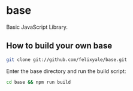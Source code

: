 # base
Basic JavaScript Library.

How to build your own base
----------------------------

```bash
git clone git://github.com/felixyale/base.git
```

Enter the base directory and run the build script:
```bash
cd base && npm run build
```